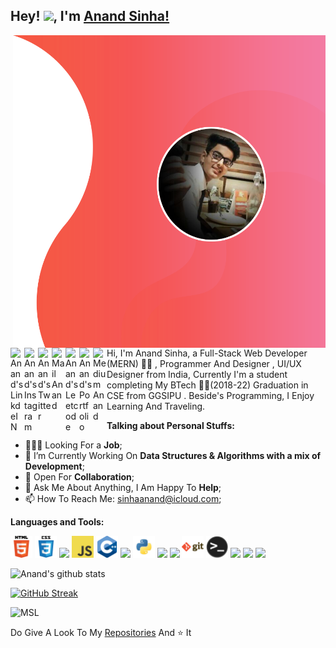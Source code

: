 ## Hey! <img src="https://media.tenor.com/images/30169e4a670daf12443df7d2dd140176/tenor.gif" width="40px"/>, I'm [Anand Sinha!](https://anand-sinha.github.io/PersonalPortfolio/)
<img align="right" width="500" height="500" src="https://raw.githubusercontent.com/Anand-Sinha/Anand-Sinha/main/img/home-banner-bg.png">
<a href="https://www.linkedin.com/in/anand-sinha13/">
  <img align="left" alt="Anand's LinkdeIN" width="22px" src="https://cdn.jsdelivr.net/npm/simple-icons@v3/icons/linkedin.svg" />
</a>
<a href="https://www.instagram.com/anandsinha_/">
  <img align="left" alt="Anand's Instagram" width="22px" src="https://cdn.jsdelivr.net/npm/simple-icons@v3/icons/instagram.svg" />
</a>
<a href="https://twitter.com/13_anand">
  <img align="left" alt="Anand's Twitter" width="22px" src="https://cdn.jsdelivr.net/npm/simple-icons@3.13.0/icons/twitter.svg" />
</a>
<a href="mailto:sinhaanand@icloud.com">
  <img align="left" alt="Mail Anand" width="22px" src="https://cdn.jsdelivr.net/npm/simple-icons@3.1.0/icons/gmail.svg" />
</a>
<a href="https://leetcode.com/Anand-Sinha/">
  <img align="left" alt="Anand's Leetcode" width="22px" src="https://cdn.jsdelivr.net/npm/simple-icons@3.1.0/icons/leetcode.svg" />
</a>
<a href="https://anand-sinha.github.io/PersonalPortfolio/">
  <img align="left" alt="Anand's Portfolio" width="22px" src="https://cdn4.iconfinder.com/data/icons/contact-us-19/48/15-512.png"  />
</a>
<a href="https://dakshp07.medium.com/">
  <img align="left" alt="Medium Anand" width="22px" src="https://cdn.jsdelivr.net/npm/simple-icons@3.13.0/icons/medium.svg" />
</a>


<br />
<br />

Hi, I'm Anand Sinha, a Full-Stack Web Developer (MERN) 👨‍💻 , Programmer And Designer , UI/UX Designer from India, Currently I'm a student completing My BTech 👨‍🎓(2018-22) Graduation in CSE from GGSIPU . Beside's Programming, I Enjoy Learning And Traveling.

<!--   <img align="right" alt="GIF"  width="380"  height="350"  src="https://media4.giphy.com/media/M9gbBd9nbDrOTu1Mqx/giphy.gif" /> -->

**Talking about Personal Stuffs:**

- 👨🏽‍💻 Looking For a **Job**;
- 🌱 I’m Currently Working On **Data Structures & Algorithms with a mix of Development**;
- 👯 Open For **Collaboration**;
- 💬 Ask Me About Anything, I Am Happy To **Help**;
- 📫 How To Reach Me: sinhaanand@icloud.com;

**Languages and Tools:**  


<code><img height="35" src="https://raw.githubusercontent.com/github/explore/80688e429a7d4ef2fca1e82350fe8e3517d3494d/topics/html/html.png"></code>
<code><img height="35" src="https://raw.githubusercontent.com/github/explore/80688e429a7d4ef2fca1e82350fe8e3517d3494d/topics/css/css.png"></code>
<code><img height="35" src="https://openjsf.org/wp-content/uploads/sites/84/2019/10/jquery-logo-vertical_large_square.png"></code>
<code><img height="35" src="https://raw.githubusercontent.com/github/explore/80688e429a7d4ef2fca1e82350fe8e3517d3494d/topics/javascript/javascript.png"></code>
<code><img height="35" src="https://raw.githubusercontent.com/github/explore/80688e429a7d4ef2fca1e82350fe8e3517d3494d/topics/cpp/cpp.png"></code>
<code><img height="35" src="https://specials-images.forbesimg.com/imageserve/5e7cce1921695a000666cc29/960x0.jpg?fit=scale"></code>
<code><img height="35" src="https://raw.githubusercontent.com/github/explore/80688e429a7d4ef2fca1e82350fe8e3517d3494d/topics/python/python.png"></code>
<code><img height="35" src="https://d1.awsstatic.com/asset-repository/products/amazon-rds/1024px-MySQL.ff87215b43fd7292af172e2a5d9b844217262571.png"></code>
<code><img height="35" src="https://banner2.cleanpng.com/20180427/zce/kisspng-figma-user-interface-design-designer-logo-apps-design-5ae2b107507599.2852510515248058953296.jpg"></code>
<code><img height="35" src="https://raw.githubusercontent.com/github/explore/80688e429a7d4ef2fca1e82350fe8e3517d3494d/topics/git/git.png"></code>
<code><img height="35" src="https://raw.githubusercontent.com/github/explore/80688e429a7d4ef2fca1e82350fe8e3517d3494d/topics/terminal/terminal.png"></code>
<code><img height="35" src="https://code.visualstudio.com/assets/updates/1_35/logo-stable.png"></code>
<code><img height="35" src="https://d2eip9sf3oo6c2.cloudfront.net/tags/images/000/001/085/square_280/firebaselogo.png"></code>
<code><img height="35" src="https://assets.ubuntu.com/v1/29985a98-ubuntu-logo32.png"></code>




![Anand's github stats](https://github-readme-stats.vercel.app/api?username=Anand-Sinha&&show_icons=true&hide_border=false&title_color=ffffff&text_color=daf7dc&icon_color=bb2acf&bg_color=191919)

[![GitHub Streak](https://github-readme-streak-stats.herokuapp.com/?user=Anand-Sinha&theme=dark)](https://git.io/streak-stats)

![MSL](https://github-readme-stats.vercel.app/api/top-langs/?username=Anand-Sinha&layout=compact&hide_border=false&title_color=ffffff&text_color=daf7dc&icon_color=bb2acf&bg_color=191919)

Do Give A Look To My [Repositories](https://github.com/Anand-Sinha?tab=repositories) And ⭐ It

